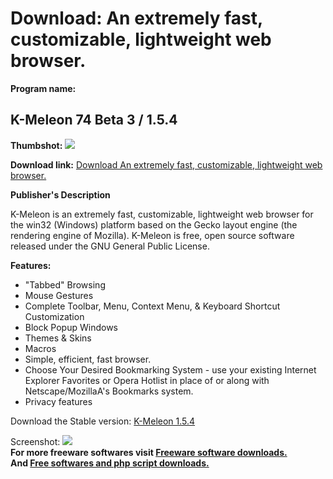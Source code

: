 # Download: An extremely fast, customizable, lightweight web browser.

**Program name:**

## K-Meleon 74 Beta 3 / 1.5.4

  
**Thumbshot:** ![](http://www.freewarefiles.com/screenshot/k-meleon_md.gif)   
  
**Download link:** [Download An extremely fast, customizable, lightweight web browser.](http://freesoftwares.boysofts.com/K-Meleon_program_23392.html)  
  


**Publisher's Description**  
  


K-Meleon is an extremely fast, customizable, lightweight web browser for the win32 (Windows) platform based on the Gecko layout engine (the rendering engine of Mozilla). K-Meleon is free, open source software released under the GNU General Public License. 

**Features:**

  * "Tabbed" Browsing 
  * Mouse Gestures 
  * Complete Toolbar, Menu, Context Menu, & Keyboard Shortcut Customization 
  * Block Popup Windows 
  * Themes & Skins 
  * Macros 
  * Simple, efficient, fast browser. 
  * Choose Your Desired Bookmarking System - use your existing Internet Explorer Favorites or Opera Hotlist in place of or along with Netscape/MozillaA's Bookmarks system. 
  * Privacy features 

Download the Stable version: [K-Meleon 1.5.4](http://prdownloads.sourceforge.net/kmeleon/K-Meleon1.5.4en-US.exe?download)

  
  
Screenshot: ![](http://www.freewarefiles.com/screenshot/k-meleon.gif)   
**For more freeware softwares visit [Freeware software downloads.](http://freesoftwares.boysofts.com/)**   
**And [Free softwares and php script downloads.](http://www.boysofts.com/)**
